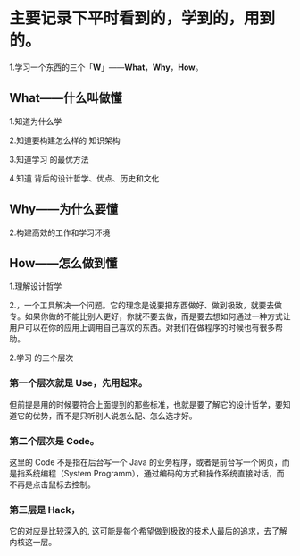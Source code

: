# 主要记录下平时看到的，学到的，用到的。

1.学习一个东西的三个「**W**」——**What**，**Why**，**How**。

## What——什么叫做懂 
1.知道为什么学

2.知道要构建怎么样的 知识架构

3.知道学习 的最优方法

4.知道 背后的设计哲学、优点、历史和文化


## Why——为什么要懂 

2.构建高效的工作和学习环境


## How——怎么做到懂 

1.理解设计哲学


2.，一个工具解决一个问题。它的理念是说要把东西做好、做到极致，就要去做专。如果你做的不能比别人更好，你就不要去做，而是要去想如何通过一种方式让用户可以在你的应用上调用自己喜欢的东西。对我们在做程序的时候也有很多帮助。


2.学习 的三个层次


### 第一个层次就是 Use，先用起来。
但前提是用的时候要符合上面提到的那些标准，也就是要了解它的设计哲学，要知道它的优势，而不是只听别人说怎么配、怎么选才好。

### 第二个层次是 Code。
这里的 Code 不是指在后台写一个 Java 的业务程序，或者是前台写一个网页，而是指系统编程（System Programm），通过编码的方式和操作系统直接对话，而不再是点击鼠标去控制。

### 第三层是 Hack，
它的对应是比较深入的, 这可能是每个希望做到极致的技术人最后的追求，去了解内核这一层。

